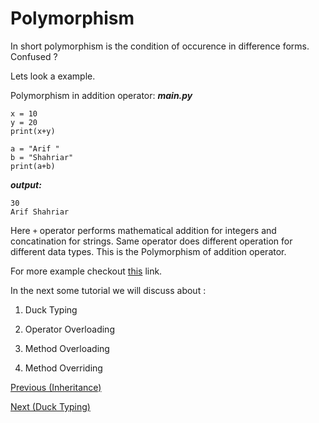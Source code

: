 # Polymorphism


In short polymorphism is the condition of occurence in difference forms. Confused ?

Lets look a example.

Polymorphism in addition operator:
***main.py***
```
x = 10
y = 20
print(x+y)

a = "Arif "
b = "Shahriar"
print(a+b)
```
***output:***
```
30
Arif Shahriar
```

Here `+` operator performs mathematical addition for integers and concatination for strings. Same operator does different operation for different data types. This is the Polymorphism of addition operator.

For more example checkout <a href="https://www.programiz.com/python-programming/polymorphism">this</a> link.


In the next some tutorial we will discuss about :

1. Duck Typing

2. Operator Overloading

3. Method Overloading

4. Method Overriding


<a href="https://github.com/Arif-Shahriar028/Python-OOP-Concept/blob/master/Topics/Inheritance.md">Previous (Inheritance)</a>


<a href="https://github.com/Arif-Shahriar028/Python-OOP-Concept/blob/master/Topics/Duck%20Typing.md">Next (Duck Typing)</a>

